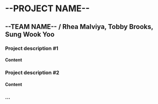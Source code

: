 # --PROJECT NAME--
## --TEAM NAME-- / Rhea Malviya, Tobby Brooks, Sung Wook Yoo
### Project description #1
#### Content
### Project description #2
#### Content
### ...